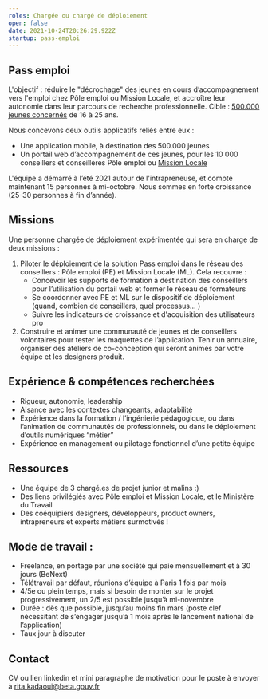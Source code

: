 ```yaml
---
roles: Chargée ou chargé de déploiement
open: false
date: 2021-10-24T20:26:29.922Z
startup: pass-emploi
---
```


## Pass emploi
L'objectif : réduire le "décrochage" des jeunes en cours d’accompagnement vers l'emploi chez Pôle emploi ou Mission Locale, et accroître leur autonomie dans leur parcours de recherche professionnelle. Cible : [500.000 jeunes concernés](https://www.lesechos.fr/economie-france/social/exclusif-le-revenu-dengagement-sera-recentre-sur-les-500000-jeunes-les-plus-precaires-1352484#:~:text=Pour%20rappel%2C%20le%20revenu%20d,jusqu'%C3%A0%20500%20euros%20mensuels.) de 16 à 25 ans. 

Nous concevons deux outils applicatifs reliés entre eux :
- Une application mobile, à destination des 500.000 jeunes
- Un portail web d’accompagnement de ces jeunes, pour les 10 000 conseillers et conseillères Pôle emploi ou [Mission Locale](https://travail-emploi.gouv.fr/ministere/service-public-de-l-emploi/article/missions-locales) 

L'équipe a démarré à l’été 2021 autour de l'intrapreneuse, et compte maintenant 15 personnes à mi-octobre. Nous sommes en forte croissance (25-30 personnes à fin d’année).

## Missions 
Une personne chargée de déploiement expérimentée qui sera en charge de deux missions :
1. Piloter le déploiement de la solution Pass emploi dans le réseau des conseillers : Pôle emploi (PE) et Mission Locale (ML). Cela recouvre :
      - Concevoir les supports de formation à destination des conseillers pour l’utilisation du portail web et former le réseau de formateurs
      - Se coordonner avec PE et ML sur le dispositif de déploiement (quand, combien de conseillers, quel processus... )
      - Suivre les indicateurs de croissance et d'acquisition des utilisateurs pro 
2. Construire et animer une communauté de jeunes et de conseillers volontaires pour tester les maquettes de l’application. Tenir un annuaire, organiser des ateliers de co-conception qui seront animés par votre équipe et les designers produit.

## Expérience & compétences recherchées 
* Rigueur, autonomie, leadership
* Aisance avec les contextes changeants, adaptabilité
* Expérience dans la formation / l’ingénierie pédagogique, ou dans l’animation de communautés de professionnels, ou dans le déploiement d’outils numériques “métier”
* Expérience en management ou pilotage fonctionnel d’une petite équipe

## Ressources
* Une équipe de 3 chargé.es de projet junior et malins :)
* Des liens privilégiés avec Pôle emploi et Mission Locale, et le Ministère du Travail
* Des coéquipiers designers, développeurs, product owners, intrapreneurs et experts métiers surmotivés !

## Mode de travail :
* Freelance, en portage par une société qui paie mensuellement et à 30 jours (BeNext)
* Télétravail par défaut, réunions d’équipe à Paris 1 fois par mois
* 4/5e ou plein temps, mais si besoin de monter sur le projet progressivement, un 2/5 est possible jusqu’à mi-novembre
* Durée : dès que possible, jusqu’au moins fin mars (poste clef nécessitant de s’engager jusqu’à 1 mois après le lancement national de l’application) 
* Taux jour à discuter

## Contact 
CV ou lien linkedin et mini paragraphe de motivation pour le poste à envoyer à [rita.kadaoui@beta.gouv.fr](mailto:rita.kadaoui@beta.gouv.fr)
